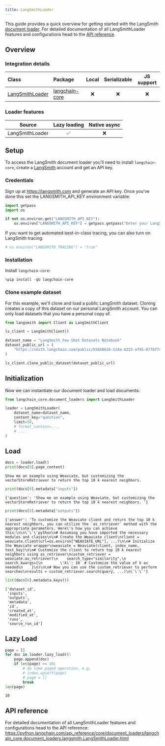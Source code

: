 ```yaml
---
title: LangSmithLoader
---
```


This guide provides a quick overview for getting started with the LangSmith [document loader](https://python.langchain.com/docs/concepts/document_loaders). For detailed documentation of all LangSmithLoader features and configurations head to the [API reference](https://python.langchain.com/api_reference/core/document_loaders/langchain_core.document_loaders.langsmith.LangSmithLoader.html).

## Overview
### Integration details

| Class | Package | Local | Serializable | JS support|
| :--- | :--- | :---: | :---: |  :---: |
| [LangSmithLoader](https://python.langchain.com/api_reference/core/document_loaders/langchain_core.document_loaders.langsmith.LangSmithLoader.html) | [langchain-core](https://python.langchain.com/api_reference/core/index.html) | ❌ | ❌ | ❌ |

### Loader features
| Source | Lazy loading | Native async
| :---: | :---: | :---: |
| LangSmithLoader | ✅ | ❌ |

## Setup

To access the LangSmith document loader you'll need to install `langchain-core`, create a [LangSmith](https://langsmith.com) account and get an API key.

### Credentials

Sign up at https://langsmith.com and generate an API key. Once you've done this set the LANGSMITH_API_KEY environment variable:


```python
import getpass
import os

if not os.environ.get("LANGSMITH_API_KEY"):
    os.environ["LANGSMITH_API_KEY"] = getpass.getpass("Enter your LangSmith API key: ")
```

If you want to get automated best-in-class tracing, you can also turn on LangSmith tracing:


```python
# os.environ["LANGSMITH_TRACING"] = "true"
```

### Installation

Install `langchain-core`:


```python
%pip install -qU langchain-core
```

### Clone example dataset

For this example, we'll clone and load a public LangSmith dataset. Cloning creates a copy of this dataset on our personal LangSmith account. You can only load datasets that you have a personal copy of.


```python
from langsmith import Client as LangSmithClient

ls_client = LangSmithClient()

dataset_name = "LangSmith Few Shot Datasets Notebook"
dataset_public_url = (
    "https://smith.langchain.com/public/55658626-124a-4223-af45-07fb774a6212/d"
)

ls_client.clone_public_dataset(dataset_public_url)
```

## Initialization

Now we can instantiate our document loader and load documents:


```python
from langchain_core.document_loaders import LangSmithLoader

loader = LangSmithLoader(
    dataset_name=dataset_name,
    content_key="question",
    limit=50,
    # format_content=...,
    # ...
)
```

## Load


```python
docs = loader.load()
print(docs[0].page_content)
```
```output
Show me an example using Weaviate, but customizing the vectorStoreRetriever to return the top 10 k nearest neighbors.
```

```python
print(docs[0].metadata["inputs"])
```
```output
{'question': 'Show me an example using Weaviate, but customizing the vectorStoreRetriever to return the top 10 k nearest neighbors. '}
```

```python
print(docs[0].metadata["outputs"])
```
```output
{'answer': 'To customize the Weaviate client and return the top 10 k nearest neighbors, you can utilize the `as_retriever` method with the appropriate parameters. Here\'s how you can achieve this:\n\n\`\`\`python\n# Assuming you have imported the necessary modules and classes\n\n# Create the Weaviate client\nclient = weaviate.Client(url=os.environ["WEAVIATE_URL"], ...)\n\n# Initialize the Weaviate wrapper\nweaviate = Weaviate(client, index_name, text_key)\n\n# Customize the client to return top 10 k nearest neighbors using as_retriever\ncustom_retriever = weaviate.as_retriever(\n    search_type="similarity",\n    search_kwargs={\n        \'k\': 10  # Customize the value of k as needed\n    }\n)\n\n# Now you can use the custom_retriever to perform searches\nresults = custom_retriever.search(query, ...)\n\`\`\`'}
```

```python
list(docs[0].metadata.keys())
```



```output
['dataset_id',
 'inputs',
 'outputs',
 'metadata',
 'id',
 'created_at',
 'modified_at',
 'runs',
 'source_run_id']
```


## Lazy Load


```python
page = []
for doc in loader.lazy_load():
    page.append(doc)
    if len(page) >= 10:
        # do some paged operation, e.g.
        # index.upsert(page)
        # page = []
        break
len(page)
```



```output
10
```


## API reference

For detailed documentation of all LangSmithLoader features and configurations head to the API reference: https://python.langchain.com/api_reference/core/document_loaders/langchain_core.document_loaders.langsmith.LangSmithLoader.html
